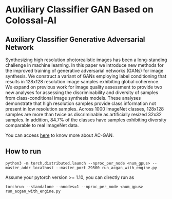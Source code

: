 # Auxiliary Classifier GAN Based on Colossal-AI

## Auxiliary Classifier Generative Adversarial Network

Synthesizing high resolution photorealistic images has been a long-standing challenge in machine learning. In this paper we introduce new methods for the improved training of generative adversarial networks (GANs) for image synthesis. We construct a variant of GANs employing label conditioning that results in 128x128 resolution image samples exhibiting global coherence. We expand on previous work for image quality assessment to provide two new analyses for assessing the discriminability and diversity of samples from class-conditional image synthesis models. These analyses demonstrate that high resolution samples provide class information not present in low resolution samples. Across 1000 ImageNet classes, 128x128 samples are more than twice as discriminable as artificially resized 32x32 samples. In addition, 84.7% of the classes have samples exhibiting diversity comparable to real ImageNet data.

You can access [here](https://arxiv.org/abs/1610.09585) to know more about AC-GAN.



## How to run 

```shell
python3 -m torch.distributed.launch --nproc_per_node <num_gpus> --master_addr localhost --master_port 29500 run_acgan_with_engine.py
```

Assume your pytorch version >= 1.10, you can directly run as

```shell
torchrun --standalone --nnodes=1 --nproc_per_node <num_gpus> run_acgan_with_engine.py
```
